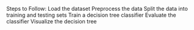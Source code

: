 Steps to Follow:
Load the dataset
Preprocess the data
Split the data into training and testing sets
Train a decision tree classifier
Evaluate the classifier
Visualize the decision tree
